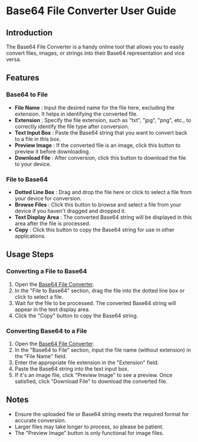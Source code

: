 # Base64 File Converter User Guide

## Introduction

The Base64 File Converter is a handy online tool that allows you to easily convert files, images, or strings into their Base64 representation and vice versa.

## Features

### Base64 to File

  * **File Name** : Input the desired name for the file here, excluding the extension. It helps in identifying the converted file.
  * **Extension** : Specify the file extension, such as "txt", "jpg", "png", etc., to correctly identify the file type after conversion.
  * **Text Input Box** : Paste the Base64 string that you want to convert back to a file in this box.
  * **Preview Image** : If the converted file is an image, click this button to preview it before downloading.
  * **Download File** : After conversion, click this button to download the file to your device.

### File to Base64

  * **Dotted Line Box** : Drag and drop the file here or click to select a file from your device for conversion.
  * **Browse Files** : Click this button to browse and select a file from your device if you haven't dragged and dropped it.
  * **Text Display Area** : The converted Base64 string will be displayed in this area after the file is processed.
  * **Copy** : Click this button to copy the Base64 string for use in other applications.

## Usage Steps

### Converting a File to Base64

  1. Open the [Base64 File Converter](https://it-tools.tech/base64-file-converter).
  2. In the "File to Base64" section, drag the file into the dotted line box or click to select a file.
  3. Wait for the file to be processed. The converted Base64 string will appear in the text display area.
  4. Click the "Copy" button to copy the Base64 string.

### Converting Base64 to a File

  1. Open the [Base64 File Converter](https://it-tools.tech/base64-file-converter).
  2. In the "Base64 to File" section, input the file name (without extension) in the "File Name" field.
  3. Enter the appropriate file extension in the "Extension" field.
  4. Paste the Base64 string into the text input box.
  5. If it's an image file, click "Preview Image" to see a preview. Once satisfied, click "Download File" to download the converted file.

## Notes

  * Ensure the uploaded file or Base64 string meets the required format for accurate conversion.
  * Larger files may take longer to process, so please be patient.
  * The "Preview Image" button is only functional for image files.